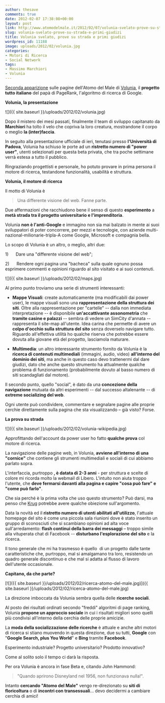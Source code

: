 ```yaml
---
author: thesave
comments: true
date: 2012-02-07 17:38:08+00:00
layout: post
link: http://www.atomodelmale.it/2012/02/07/volunia-svelato-prove-su-strada-e-primi-giudizi/
slug: volunia-svelato-prove-su-strada-e-primi-giudizi
title: Volunia svelato, prove su strada e primi giudizi
wordpress_id: 11188
image: uploads/2012/02/volunia.jpg
categories:
- Motori di Ricerca
- Social Network
tags:
- Massimo Marchiori
- Volunia
---
```


[Seconda apparizione](/2011/11/20/volunia-il-motore-di-ricerca-italiano-che-sfidera-google.html) sulle pagine dell'Atomo del Male di [Volunia](http://www.volunia.com), il **progetto tutto italiano** del papà di PageRank, l'algoritmo di ricerca di Google.

**Volunia, la presentazione**

![]({{ site.baseurl }}/uploads/2012/02/volunia.jpg)

Dopo il mistero dei mesi passati, finalmente il team di sviluppo capitanato da **Marchiori** ha tolto il velo che copriva la loro creatura, mostrandone il corpo o meglio **la (inter)faccia**.

In seguito alla presentazione ufficiale di ieri, tenutasi presso **l'Università di Padova**, Volunia ha schiuso le porte ad un **ristretto numero di "power user"**, utenti selezionati per questa beta privata, che tra poche settimane verrà estesa a tutto il pubblico.

Ringraziando progettisti e personale, ho potuto provare in prima persona il motore di ricerca, testandone funzionalità, usabilità e struttura.

**Volunia, il motore di ricerca**

Il motto di Volunia è

<blockquote>Una differente visione del web. Fanne parte.</blockquote>

Due affermazioni che racchiudono bene il senso di questo **esperimento** a **metà strada tra il progetto universitario e l'imprenditoria**.

Volunia **non è l'anti-Google** e immagino non sia mai balzato in mente ai suoi sviluppatori di poter concorrere, per mezzi e tecnologie, con aziende multi-nazional-milionarie-tripla-A come Google, Microsoft e compagnia bella.

Lo scopo di Volunia è un altro, o meglio, altri due:

1)      Dare una "differente visione del web";

2)      Rendere ogni pagina una "bacheca" sulla quale ognuno possa esprimere commenti e opinioni riguardo al sito visitato e ai suoi contenuti.

![]({{ site.baseurl }}/uploads/2012/02/maps.jpg)

Al primo punto troviamo una serie di strumenti interessanti:

	
  * **Mappe Visuali**: create automaticamente (ma modificabili dai power user), le mappe visuali sono una **rappresentazione della struttura dei siti**. Oltre alla rappresentazione per "cartelle" -- dalla non immediata interpretazione -- è disponibile **un'accattivante assonometria** che **tramite casine e palazzi** -- sembra di vedere un SimCity d'annata -- rappresenta il site-map all'utente. Idea carina che permette di avere un **colpo d'occhio sulla struttura del sito** senza doverselo navigare tutto. Riguardo all'effettiva utilità ho qualche riserva che potrebbe essere dovuta alla giovane età del progetto, lasciamola maturare.

	
  * **Multimedia**: un altro interessante strumento fornito da Volunia è la **ricerca di contenuti multimediali** (immagini, audio, video) **all'interno del dominio dei siti**, ma anche in questo caso devo trattenermi dal dare giudizi, dato che anche questo strumento ha attualmente qualche problema di funzionamento (probabilmente dovuto al basso numero di siti scandagliati dal motore).

Il secondo punto, quello "social", è dato da una **concezione della navigazione** mutuata da altri esperimenti -- dal successo altalenante -- di **extreme socializing  del web**.

Ogni utente può condividere, commentare e segnalare pagine alle proprie cerchie direttamente sulla pagina che sta visualizzando – già visto? Forse.

**La prova su strada**

![]({{ site.baseurl }}/uploads/2012/02/volunia-wikipedia.jpg)

Approfittando dell'account da power user ho fatto **qualche prova** col motore di ricerca.

La navigazione delle pagine web, in Volunia, **avviene all'interno di una "cornice"** che contiene gli strumenti multimediali e sociali di cui abbiamo parlato sopra.

L'interfaccia, purtroppo **, è datata di 2-3 anni** - per struttura e scelte di colore mi ricorda molto la webmail di Libero.
L'intuito non aiuta troppo l'utente, che **deve fermarsi davanti alla pagina e capire "cosa può fare" e "come può farlo"**.

Che sia perché è la prima volta che uso questo strumento? Può darsi, ma penso che [Krug](http://en.wikipedia.org/wiki/Don't_Make_Me_Think) potrebbe avere qualche obiezione sull'argomento.

Data la novità ed il **ristretto numero di  utenti abilitati all'utilizzo**, l'attuale homepage del sito è come una piccola sala riunioni dove è stato inserito un gruppo di sconosciuti che si scambiano opinioni ad alta voce sull'arredamento: **flash continui della barra dei messaggi** – troppo simile alla vituperata chat di Facebook -- **disturbano l'esplorazione del sito** e la ricerca.

Il tono generale che mi ha trasmesso è quello  di un progetto dalle tante caratteristiche che, purtroppo, mal si amalgamano tra loro, resistendo un quadro generale discontinuo e che mal si adatta al flusso di lavoro dell'utente occasionale.

**Capitano, da che parte?**

[![]({{ site.baseurl }}/uploads/2012/02/ricerca-atomo-del-male.jpg)]({{ site.baseurl }}/uploads/2012/02/ricerca-atomo-del-male.jpg)

La direzione imboccata da Volunia sembra quella delle **ricerche sociali**.

Al posto dei risultati ordinati secondo "freddi" algoritmi di page ranking, Volunia **propone un approccio sociale** in cui i risultati migliori sono quelli più condivisi all'interno della cerchia delle proprie amicizie.

La **moda della socializzazione delle ricerche** è attuale e anche altri motori di ricerca si stiano muovendo in questa direzione, due su tutti, **Google** con "**Google Search, plus You World**" e **Bing** tramite **Facebook**.

Esperimento industriale? Progetto universitario? Prodotto innovativo?

Come al solito solo il tempo ci darà la risposta.

Per ora Volunia è ancora in fase Beta e, citando John Hammond:

<blockquote>"Quando aprirono Disneyland nel 1956, non funzionava nulla!".</blockquote>

Intanto **cercando "Atomo del Male"** vengo re-direzionato su **siti di floricoltura** o di **incontri con transessuali**... devo decidermi a cambiare cerchia di amici!
